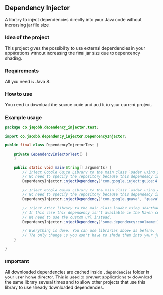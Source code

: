 ## Dependency Injector
A library to inject dependencies directly into your Java code without increasing jar file size.

### Idea of the project
This project gives the possibility to use external dependencies in your applications without increasing the final jar size due to dependency shading.

### Requirements
All you need is Java 8.

### How to use
You need to download the source code and add it to your current project.

### Example usage
```java
package co.jaqobb.dependency_injector.test;

import co.jaqobb.dependency_injector.DependencyInjector;

public final class DependencyInjectorTest {
    
    private DependencyInjectorTest() {
    }
    
    public static void main(String[] arguments) {
        // Inject Google Guice Library to the main class loader using shorthand notation.
        // No need to specify the repository because this dependency is available in the Maven central repository.
        DependencyInjector.injectDependency("com.google.inject:guice:4.0", this.getClass().getClassLoader());
        
        // Inject Google Guava Library to the main class loader using old notation.
        // No need to specify the repository because this dependency is available in the Maven central repository.
        DependencyInjector.injectDependency("com.google.guava", "guava", "19.0", this.getClass().getClassLoader());
        
        // Inject other library to the main class loader using shorthand notation.
        // In this case this dependency isn't available in the Maven central repository.
        // We need to use the custom url instead.
        DependencyInjector.injectDependency("some.dependency:coolname:1.2.3", "https://link.to.this.dependency.repository", this.getClass().getClassLoader());
        
        // Everything is done. You can use libraries above as before.
        // The only change is you don't have to shade them into your jar file.
    }
    
}
```

### Important
All downloaded dependencies are cached inside `.dependencies` folder in your user home director. This is used to prevent applications to download the same library several times and to allow other projects that use this library to use already downloaded dependencies.